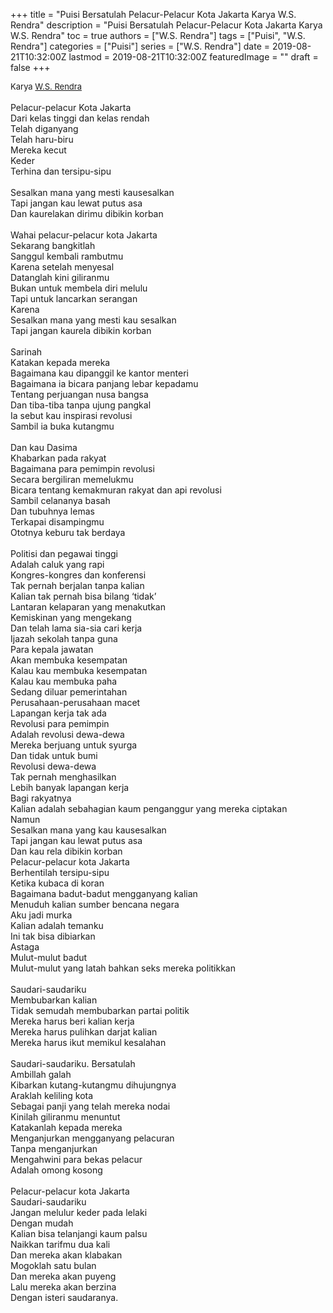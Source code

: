 +++
title = "Puisi Bersatulah Pelacur-Pelacur Kota Jakarta Karya W.S. Rendra"
description = "Puisi Bersatulah Pelacur-Pelacur Kota Jakarta Karya W.S. Rendra"
toc = true
authors = ["W.S. Rendra"]
tags = ["Puisi", "W.S. Rendra"]
categories = ["Puisi"]
series = ["W.S. Rendra"]
date = 2019-08-21T10:32:00Z
lastmod = 2019-08-21T10:32:00Z
featuredImage = ""
draft = false
+++

<div style="text-align: justify;">
<div style="font-size: small;">Karya <a href="/authors/w.s.-rendra/" target="_blank">W.S. Rendra</a></div><br />
Pelacur-pelacur Kota Jakarta<br />Dari kelas tinggi dan kelas rendah<br />Telah diganyang<br />Telah haru-biru<br />Mereka kecut<br />Keder<br />Terhina dan tersipu-sipu<br /><br />Sesalkan mana yang mesti kausesalkan<br />Tapi jangan kau lewat putus asa<br />Dan kaurelakan dirimu dibikin korban<br /><br />Wahai pelacur-pelacur kota Jakarta<br />Sekarang bangkitlah<br />Sanggul kembali rambutmu<br />Karena setelah menyesal<br />Datanglah kini giliranmu<br />Bukan untuk membela diri melulu<br />Tapi untuk lancarkan serangan<br />Karena<br />Sesalkan mana yang mesti kau sesalkan<br />Tapi jangan kaurela dibikin korban<br /><br />Sarinah<br />Katakan kepada mereka<br />Bagaimana kau dipanggil ke kantor menteri<br />Bagaimana ia bicara panjang lebar kepadamu<br />Tentang perjuangan nusa bangsa<br />Dan tiba-tiba tanpa ujung pangkal<br />Ia sebut kau inspirasi revolusi<br />Sambil ia buka kutangmu<br /><br />Dan kau Dasima<br />Khabarkan pada rakyat<br />Bagaimana para pemimpin revolusi<br />Secara bergiliran memelukmu<br />Bicara tentang kemakmuran rakyat dan api revolusi<br />Sambil celananya basah<br />Dan tubuhnya lemas<br />Terkapai disampingmu<br />Ototnya keburu tak berdaya<br /><br />Politisi dan pegawai tinggi<br />Adalah caluk yang rapi<br />Kongres-kongres dan konferensi<br />Tak pernah berjalan tanpa kalian<br />Kalian tak pernah bisa bilang ‘tidak’<br />Lantaran kelaparan yang menakutkan<br />Kemiskinan yang mengekang<br />Dan telah lama sia-sia cari kerja<br />Ijazah sekolah tanpa guna<br />Para kepala jawatan<br />Akan membuka kesempatan<br />Kalau kau membuka kesempatan<br />Kalau kau membuka paha<br />Sedang diluar pemerintahan<br />Perusahaan-perusahaan macet<br />Lapangan kerja tak ada<br />Revolusi para pemimpin<br />Adalah revolusi dewa-dewa<br />Mereka berjuang untuk syurga<br />Dan tidak untuk bumi<br />Revolusi dewa-dewa<br />Tak pernah menghasilkan<br />Lebih banyak lapangan kerja<br />Bagi rakyatnya<br />Kalian adalah sebahagian kaum penganggur yang mereka ciptakan<br />Namun<br />Sesalkan mana yang kau kausesalkan<br />Tapi jangan kau lewat putus asa<br />Dan kau rela dibikin korban<br />Pelacur-pelacur kota Jakarta<br />Berhentilah tersipu-sipu<br />Ketika kubaca di koran<br />Bagaimana badut-badut mengganyang kalian<br />Menuduh kalian sumber bencana negara<br />Aku jadi murka<br />Kalian adalah temanku<br />Ini tak bisa dibiarkan<br />Astaga<br />Mulut-mulut badut<br />Mulut-mulut yang latah bahkan seks mereka politikkan<br /><br />Saudari-saudariku<br />Membubarkan kalian<br />Tidak semudah membubarkan partai politik<br />Mereka harus beri kalian kerja<br />Mereka harus pulihkan darjat kalian<br />Mereka harus ikut memikul kesalahan<br /><br />Saudari-saudariku. Bersatulah<br />Ambillah galah<br />Kibarkan kutang-kutangmu dihujungnya<br />Araklah keliling kota<br />Sebagai panji yang telah mereka nodai<br />Kinilah giliranmu menuntut<br />Katakanlah kepada mereka<br />Menganjurkan mengganyang pelacuran<br />Tanpa menganjurkan<br />Mengahwini para bekas pelacur<br />Adalah omong kosong<br /><br />Pelacur-pelacur kota Jakarta<br />Saudari-saudariku<br />Jangan melulur keder pada lelaki<br />Dengan mudah<br />Kalian bisa telanjangi kaum palsu<br />Naikkan tarifmu dua kali<br />Dan mereka akan klabakan<br />Mogoklah satu bulan<br />Dan mereka akan puyeng<br />Lalu mereka akan berzina<br />Dengan isteri saudaranya.</div>
